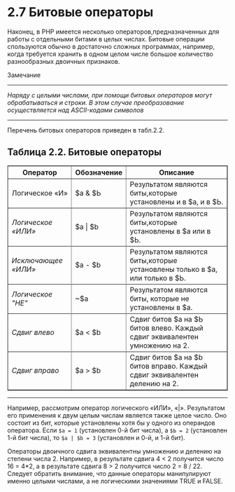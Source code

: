 # 2.7 Битовые операторы  

Наконец, в РНР имеется несколько операторов,предназначенных для 
работы с отдельными битами в целых числах. Битовые операции спользуются
обычно в достаточно сложных программах, например, когда требуется хранить в одном целом числе большое количество разнообразных двоичных признаков.

Замечание
****
 *Наряду с целыми числами, при помощи битовых операторов могут обрабатываться
и строки. В этом случае преобразование осуществляется над ASCII-кодами символов*
****
Перечень битовых операторов приведен в табл.2.2.

## Таблица 2.2. Битовые операторы

<table border="1" width="100%" cellpadding="2">
   <tr>
    <th>Оператор</th>
    <th>Обозначение</th>
    <th>Описание</th>
   </tr>
   <tr>
    <td>Логическое «И»</td>
    <td>$а & $Ь</td>
    <td>Результатом являются биты,которые установлены и в $а, и в $Ь.</td>
  </tr>
    <td><em>Логическое «ИЛИ»</em></td>
    <td>$а | $b</td>
    <td>Результатом являются биты,которые установлены в $а или в $Ь.</td>
  <tr>
  </tr>
    <td><em>Исключающее «ИЛИ»</em></td>
    <td>$а - $b</td>
    <td>Результатом являются биты,которые установлены только в $а, или только в $Ь.</td>
  <tr>
  </tr>
    <td><em>Логическое "HE"</em></td>
    <td>~$а</td>
    <td>Результатом являются биты, которые не установлены в $а.</td>
  <tr>
  </tr>
    <td><em>Сдвиг влево</em></td>
    <td>$а < $b</td>
    <td>Сдвиг битов $а на $Ь битов влево. Каждый сдвиг эквивалентен умножению на 2.</td><tr>
  </tr>
    <td><em>Сдвиг вправо</em></td>
    <td>$а > $b</td>
    <td>Сдвиг битов $а на $b битов вправо. Каждый сдвиг эквивалентен делению на 2.</td><tr>
  
  </tr>
 </table>

 ****
  
Например, рассмотрим оператор логического «ИЛИ», «|». Результатом его применения к двум целым числам является также целое число. Оно состоит
из бит, которые установлены хотя бы у одного из операндов оператора. Если `$а = 1` (установлен 0-й бит числа), а `$Ь = 2` (установлен 1-й бит числа), то `$а | $b = 3` (установлен и 0-й, и 1-й бит).

Операторы двоичного сдвига эквивалентны умножению и делению на степени числа 2. Например, в результате сдвига 4 < 2 получится число 16 = 4*2, а в результате сдвига 8 > 2 получится число 2 = 8 / 22.
Следует обратить внимание, что данные операторы манипулируют именно
целыми числами, а не логическими значениями TRUE и FALSE.
